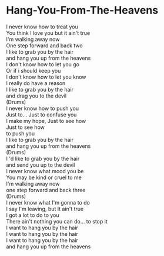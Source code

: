 # Hang-You-From-The-Heavens

I never know how to treat you  
You think I love you but it ain't true  
I'm walking away now  
One step forward and back two  
I like to grab you by the hair  
and hang you up from the heavens  
I don't know how to let you go  
Or if i should keep you  
I don't know how to let you know  
I really do have a reason  
I like to grab you by the hair  
and drag you to the devil  
(Drums)  
I never know how to push you  
Just to... Just to confuse you  
I make my hope, Just to see how  
Just to see how  
to push you  
I like to grab you by the hair  
and hang you up from the heavens  
(Drums)  
I 'd like to grab you by the hair  
and send you up to the devil  
I never know what mood you be  
You may be kind or cruel to me  
I'm walking away now  
one step forward and back three  
(Drums)  
I never know what I'm gonna to do  
I say I'm leaving, but It ain't true  
I got a lot to do to you  
There ain't nothing you can do... to stop it  
I want to hang you by the hair  
I want to hang you by the hair  
I want to hang you by the hair  
and hang you up from the heavens
